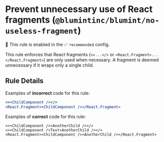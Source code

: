 # Prevent unnecessary use of React fragments (`@blumintinc/blumint/no-useless-fragment`)

💼 This rule is enabled in the ✅ `recommended` config.

<!-- end auto-generated rule header -->

This rule enforces that React fragments (`<>...</>` or `<React.Fragment>...</React.Fragment>`) are only used when necessary. A fragment is deemed unnecessary if it wraps only a single child.

## Rule Details

Examples of **incorrect** code for this rule:

```jsx
<><ChildComponent /></>
<React.Fragment><ChildComponent /></React.Fragment>
```

Examples of **correct** code for this rule:

```
<><ChildComponent /><AnotherChild /></>
<><ChildComponent />Text<AnotherChild /></>
<React.Fragment><ChildComponent /><AnotherChild /></React.Fragment>
```

